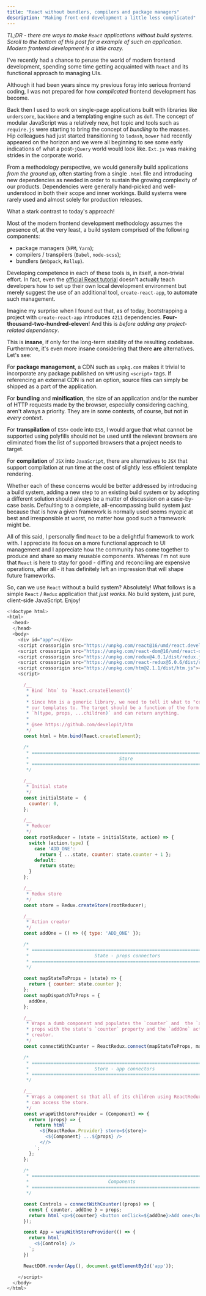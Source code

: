 ```yaml
---
title: "React without bundlers, compilers and package managers"
description: "Making front-end development a little less complicated"
---
```


_TL;DR - there are ways to make `React` applications without build systems.
Scroll to the bottom of this post for a example of such an application.
Modern frontend development is a little crazy._

I've recently had a chance to peruse the world of modern frontend development,
spending some time getting acquainted with `React` and its functional approach
to managing UIs.

Although it had been years since my previous foray into serious frontend 
coding, I was not prepared for how _complicated_ frontend development has 
become.

Back then I used to work on single-page applications built with libraries like
`underscore`, `backbone` and a templating engine such as `doT`. The concept of 
modular JavaScript was a relatively new, hot topic and tools such as 
`require.js` were starting to bring the concept of _bundling_ to the masses.
Hip colleagues had just started transitioning to `lodash`, `bower` had recently
appeared on the horizon and we were all beginning to see some early indications
of what a post-`jQuery` world would look like. `Ext.js` was making strides in
the corporate world.

From a methodology perspective, we would generally build applications 
_from the ground up_, often starting from a single `.html` file and introducing
new dependencies as needed in order to sustain the growing complexity of our 
products. Dependencies were generally hand-picked and well-understood in both 
their scope and inner workings. Build systems were rarely used and almost 
solely for production releases.

What a stark contrast to today's approach!

Most of the modern frontend development methodology assumes the presence of, at
the very least, a build system comprised of the following components:

- package managers (`NPM`, `Yarn`);
- compilers / transpilers (`Babel`, `node-scss`);
- bundlers (`Webpack`, `Rollup`).

Developing competence in each of these tools is, in itself, a non-trivial
effort. In fact, even the [official React tutorial](https://reactjs.org/tutorial/tutorial.html#prerequisites)
doesn't actually teach developers how to set up their own local development
environment but merely suggest the use of an additional tool, 
`create-react-app`, to automate such management.

Imagine my surprise when I found out that, as of today, bootstrapping a project
with `create-react-app` introduces `4211` dependencies. 
__Four-thousand-two-hundred-eleven__! And this is _before adding any 
project-related dependency_.

This is __insane__, if only for the long-term stability of the resulting
codebase. Furthermore, it's even more insane considering that there __are__ 
alternatives. Let's see:

For __package management__, a CDN such as `unpkg.com` makes it trivial to
incorporate any package published on `NPM` using `<script>` tags. If 
referencing an external CDN is not an option, source files can simply be 
shipped as a part of the application.

For __bundling__ and __minification__, the size of an application and/or the 
number of HTTP requests made by the browser, especially considering caching, 
aren't always a priority. They are in some contexts, of course, but not in 
_every context_.

For __transpilation__ of `ES6+` code into `ES5`, I would argue that what cannot
be supported using polyfills should not be used until the relevant browsers are 
eliminated from the list of supported browsers that a project needs to target.

For __compilation__ of `JSX` into `JavaScript`, there are alternatives to `JSX`
that support compilation at run time at the cost of slightly less efficient
template rendering. 

Whether each of these concerns would be better addressed by introducing a build
system, adding a new step to an existing build system or by adopting a 
different solution should always be a matter of discussion on a case-by-case
basis. Defaulting to a complete, all-encompassing build system just because 
that is how a given framework is normally used seems myopic at best and 
irresponsible at worst, no matter how good such a framework might be. 

All of this said, I personally find `React` to be a delightful framework to 
work with. I appreciate its focus on a more functional approach to UI
management and I appreciate how the community has come together to produce and
share so many reusable components. Whereas I'm not sure that `React` is here to
stay for good - diffing and reconciling are expensive operations, after all - 
it has definitely left an impression that will shape future frameworks.

So, can we use `React` without a build system? Absolutely! What follows is a 
simple `React` / `Redux` application that _just works_. No build system,
just pure, client-side JavaScript. Enjoy!

```js
<!doctype html>
<html>
  <head>
  </head>
  <body>
    <div id="app"></div>
    <script crossorigin src="https://unpkg.com/react@16/umd/react.development.js"></script>
    <script crossorigin src="https://unpkg.com/react-dom@16/umd/react-dom.development.js"></script>
    <script crossorigin src="https://unpkg.com/redux@4.0.1/dist/redux.js"></script>
    <script crossorigin src="https://unpkg.com/react-redux@5.0.6/dist/react-redux.js"></script>
    <script crossorigin src="https://unpkg.com/htm@2.1.1/dist/htm.js"></script>
    <script>

      /__
       * Bind `htm` to `React.createElement()`
       *
       * Since htm is a generic library, we need to tell it what to "compile" 
       * our templates to. The target should be a function of the form 
       * `h(type, props, ...children)` and can return anything.
       * 
       * @see https://github.com/developit/htm
       */
      const html = htm.bind(React.createElement);

      /*
       * ======================================================================
       *                                 Store
       * ======================================================================
       */

      /__
       * Initial state
       */
      const initialState =  {
        counter: 0,
      };

      /__
       * Reducer
       */
      const rootReducer = (state = initialState, action) => {
        switch (action.type) {
          case 'ADD_ONE':
            return { ...state, counter: state.counter + 1 };
          default:
            return state;
        }
      };

      /__
       * Redux store
       */
      const store = Redux.createStore(rootReducer);

      /__
       * Action creator
       */
      const addOne = () => ({ type: 'ADD_ONE' });

      /*
       * ======================================================================
       *                        State - props connectors
       * ======================================================================
       */
  
      const mapStateToProps = (state) => {
        return { counter: state.counter };
      };
      const mapDispatchToProps = {
        addOne,
      };

      /__
       * Wraps a dumb component and populates the `counter` and  the `addOne` 
       * props with the state's `counter` property and the `addOne` action 
       * creator.
       */
      const connectWithCounter = ReactRedux.connect(mapStateToProps, mapDispatchToProps);

      /*
       * ======================================================================
       *                        Store - app connectors
       * ======================================================================
       */

      /__
       * Wraps a component so that all of its children using ReactRedux.connect()
       * can access the store.
       */
      const wrapWithStoreProvider = (Component) => {
        return (props) => {
          return html`
            <${ReactRedux.Provider} store=${store}>
              <${Component} ...${props} />
            <//>
          `;  
        };
      };

      /*
       * ======================================================================
       *                             Components
       * ======================================================================
       */

      const Controls = connectWithCounter((props) => {
        const { counter, addOne } = props; 
        return html`<p>${counter} <button onClick=${addOne}>Add one</button></p>`;
      });

      const App = wrapWithStoreProvider(() => {
        return html`
          <${Controls} />
        `;
      })

      ReactDOM.render(App(), document.getElementById('app'));

    </script>
  </body>
</html>
```
